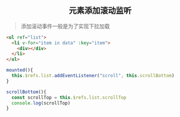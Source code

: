 <h2 align="center">元素添加滚动监听</h2>

> 添加滚动事件一般是为了实现下拉加载

```html
<ul ref="list">
  <li v-for="item in data" :key="item">
    <div></div>
  </li>
</ul>
```

```js
mounted(){
  this.$refs.list.addEventListener("scroll", this.scrollBottom)
}

scrollBottom(){
  const scrollTop = this.$refs.list.scrollTop
  console.log(scrollTop)
}
```
